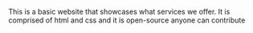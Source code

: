 This is a basic website that showcases what services we offer. 
It is comprised of html and css and it is open-source anyone can contribute

